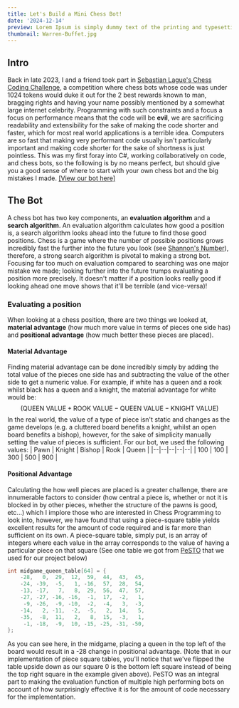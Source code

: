 ```yaml
---
title: Let's Build a Mini Chess Bot!
date: '2024-12-14'
preview: Lorem Ipsum is simply dummy text of the printing and typesetting industry. Lorem Ipsum has been the industry's standard dummy text ever since the 1500s, when an unknown printer took a galley of type and scrambled it to make a type specimen book.
thumbnail: Warren-Buffet.jpg
---
```


## Intro
Back in late 2023, I and a friend took part in [Sebastian Lague's Chess Coding Challenge](https://github.com/SebLague/Chess-Challenge), a competition where chess bots whose code was under 1024 tokens would duke it out for the 2 best rewards known to man, bragging rights and having your name possibly mentioned by a somewhat large internet celebrity.
Programming with such constraints and a focus a focus on performance means that the code will be **evil**, we are sacrificing readability and extensibility for the sake of making the code shorter and faster, which for most real world applications is a terrible idea. Computers are so fast that making very performant code usually isn't particularly important and making code shorter for the sake of shortness is just pointless.
This was my first foray into C#, working collaboratively on code, and chess bots, so the following is by no means perfect, but should give you a good sense of where to start with your own chess bot and the big mistakes I made.
[[View our bot here]](https://github.com/KennethOnGitHub/KnightToE4F)


## The Bot
A chess bot has two key components, an **evaluation algorithm** and a **search algorithm**. An evaluation algorithm calculates how good a position is, a search algorithm looks ahead into the future to find those good positions. 
Chess is a game where the number of possible positions grows incredibly fast the further into the future you look (see [Shannon's Number](https://en.wikipedia.org/wiki/Shannon_number)), therefore, a strong search algorithm is pivotal to making a strong bot. Focusing far too much on evaluation compared to searching was one major mistake we made; looking further into the future trumps evaluating a position more precisely. It doesn't matter if a position looks really good if looking ahead one move shows that it'll be terrible (and vice-versa)!

### Evaluating a position
When looking at a chess position, there are two things we looked at, **material advantage** (how much more value in terms of pieces one side has) and **positional advantage** (how much better these pieces are placed).

#### Material Advantage
Finding material advantage can be done incredibly simply by adding the total value of the pieces one side has and subtracting the value of the other side to get a numeric value. For example, if white has a queen and a rook whilst black has a queen and a knight, the material advantage for white would be: $$(\text{QUEEN VALUE} + \text{ROOK VALUE} - \text{QUEEN VALUE} - \text{KNIGHT VALUE})$$In the real world, the value of a type of piece isn't static and changes as the game develops (e.g. a cluttered board benefits a knight, whilst an open board benefits a bishop), however, for the sake of simplicity manually setting the value of pieces is sufficient. For our bot, we used the following values:
| Pawn | Knight | Bishop | Rook | Queen |
|--|--|--|--|--|
| 100 | 100 | 300 | 500 | 900 | 

#### Positional Advantage
Calculating the how well pieces are placed is a greater challenge, there are innumerable factors to consider (how central a piece is, whether or not it is blocked in by other pieces, whether the structure of the pawns is good, etc...) which I implore those who are interested in Chess Programming to look into, however, we have found that using a piece-square table yields excellent results for the amount of code required and is far more than sufficient on its own. A piece-square table, simply put, is an array of integers where each value in the array corresponds to the value of having a particular piece on that square (See one table we got from [PeSTO](https://www.chessprogramming.org/PeSTO%27s_Evaluation_Function) that we used for our project below)
```C#
int midgame_queen_table[64] = {
    -28,   0,  29,  12,  59,  44,  43,  45,
    -24, -39,  -5,   1, -16,  57,  28,  54,
    -13, -17,   7,   8,  29,  56,  47,  57,
    -27, -27, -16, -16,  -1,  17,  -2,   1,
     -9, -26,  -9, -10,  -2,  -4,   3,  -3,
    -14,   2, -11,  -2,  -5,   2,  14,   5,
    -35,  -8,  11,   2,   8,  15,  -3,   1,
     -1, -18,  -9,  10, -15, -25, -31, -50,
};
```
As you can see here, in the midgame, placing a queen in the top left of the board would result in a -28 change in positional advantage. (Note that in our implementation of piece square tables, you'll notice that we've flipped the table upside down as our square 0 is the bottom left square instead of being the top right square in the example given above). 
PeSTO was an integral part to making the evaluation function of multiple high performing bots on account of how surprisingly effective it is for the amount of code necessary for the implementation.